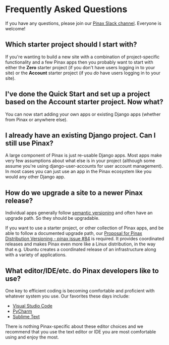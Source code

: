 # Frequently Asked Questions

If you have any questions, please join our [Pinax Slack channel](http://slack.pinaxproject.com). Everyone is welcome!

## Which starter project should I start with?

If you're wanting to build a new site with a combination of project-specific functionality and a few Pinax apps
then you probably want to start with either the **Zero** starter project (if you don't have users logging in to your site)
or the **Account** starter project (if you *do* have users logging in to your site).

## I've done the Quick Start and set up a project based on the Account starter project. Now what?

You can now start adding your own apps or existing Django apps (whether from Pinax or anywhere else).

## I already have an existing Django project. Can I still use Pinax?

A large component of Pinax is just re-usable Django apps. Most apps make very few assumptions about what else
is in your project (although some assume you're using django-user-accounts for user account management).
In most cases you can just use an app in the Pinax ecosystem like you would any other Django app.

## How do we upgrade a site to a newer Pinax release?

Individual apps generally follow [semantic versioning](http://semver.org/) and often have an upgrade path.  So they should be upgradable.

If you want to use a starter project, or other collection of Pinax apps, and be able to follow a documented upgrade path, our
[Proposal for Pinax Distribution Versioning - pinax issue #84](https://github.com/pinax/pinax/issues/84) is required.
It provides coordinated releases and makes Pinax even more like a Linux distribution, in the way that e.g. Ubuntu
creates a coordinated release of an infrastructure along with a variety of applications.

## What editor/IDE/etc. do Pinax developers like to use?

One key to efficient coding is becoming comfortable and proficient with whatever system you use.
Our favorites these days include:

* [Visual Studio Code](https://code.visualstudio.com/)
* [PyCharm](https://www.jetbrains.com/pycharm/)
* [Sublime Text](https://www.sublimetext.com)

There is nothing Pinax-specific about these editor choices and we recommend that you use the text editor or IDE
you are most comfortable using and enjoy the most.
